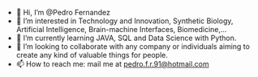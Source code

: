 - 👋 Hi, I’m @Pedro Fernandez
- 👀 I’m interested in Technology and Innovation, Synthetic Biology, Artificial Intelligence, Brain-machine Interfaces, Biomedicine,...
- 🌱 I’m currently learning JAVA, SQL and Data Science with Python.
- 💞️ I’m looking to collaborate with any company or individuals aiming to create any kind of valuable things for people.
- 📫 How to reach me: mail me at pedro.f.r.91@hotmail.com

<!---
PedroLander/PedroLander is a ✨ special ✨ repository because its `README.md` (this file) appears on your GitHub profile.
You can click the Preview link to take a look at your changes.
--->
